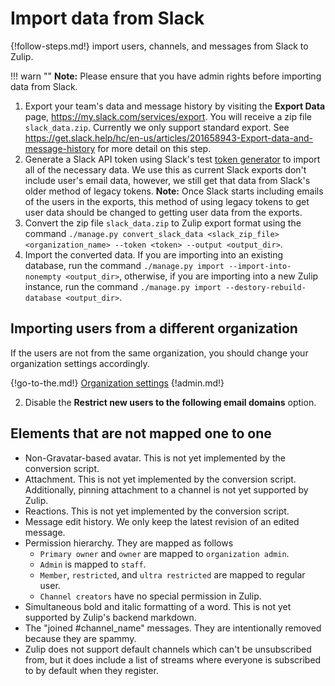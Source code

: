 # Import data from Slack

{!follow-steps.md!} import users, channels, and messages from Slack to Zulip.

!!! warn ""
    **Note:** Please ensure that you have admin rights before importing data from Slack.

1. Export your team's data and message history by visiting the **Export Data**
   page, https://my.slack.com/services/export. You will receive a zip file
   `slack_data.zip`. Currently we only support standard export. See
   https://get.slack.help/hc/en-us/articles/201658943-Export-data-and-message-history
   for more detail on this step.
2. Generate a Slack API token using Slack's test
   [token generator](https://api.slack.com/custom-integrations/legacy-tokens)
   to import all of the necessary data. We use this as current Slack exports don't
   include user's email data, however, we still get that data from Slack's older
   method of legacy tokens.
   **Note:** Once Slack starts including emails of the users in the exports,
   this method of using legacy tokens to get user data should be changed to
   getting user data from the exports.
3. Convert the zip file `slack_data.zip` to Zulip export format using the command
   `./manage.py convert_slack_data <slack_zip_file> <organization_name> --token <token> --output <output_dir>`.
4. Import the converted data. If you are importing into an existing database,
   run the command `./manage.py import --import-into-nonempty <output_dir>`,
   otherwise, if you are importing into a new Zulip instance, run the command
   `./manage.py import --destory-rebuild-database <output_dir>`.

## Importing users from a different organization

If the users are not from the same organization, you should change your organization settings accordingly.

{!go-to-the.md!} [Organization settings](/#administration/organization-settings)
{!admin.md!}

2. Disable the **Restrict new users to the following email domains** option.

## Elements that are not mapped one to one

- Non-Gravatar-based avatar. This is not yet implemented by the conversion script.
- Attachment. This is not yet implemented by the conversion script.
  Additionally, pinning attachment to a channel is not yet supported by Zulip.
- Reactions. This is not yet implemented by the conversion script.
- Message edit history. We only keep the latest revision of an edited message.
- Permission hierarchy. They are mapped as follows
  * `Primary owner` and `owner` are mapped to `organization admin`.
  * `Admin` is mapped to `staff`.
  * `Member`, `restricted`, and `ultra restricted` are mapped to regular user.
  * `Channel creators` have no special permission in Zulip.
- Simultaneous bold and italic formatting of a word. This is not yet supported
  by Zulip's backend markdown.
- The "joined #channel_name" messages. They are intentionally removed because
  they are spammy.
- Zulip does not support default channels which can't be unsubscribed from, but
  it does include a list of streams where everyone is subscribed to by default
  when they register.
